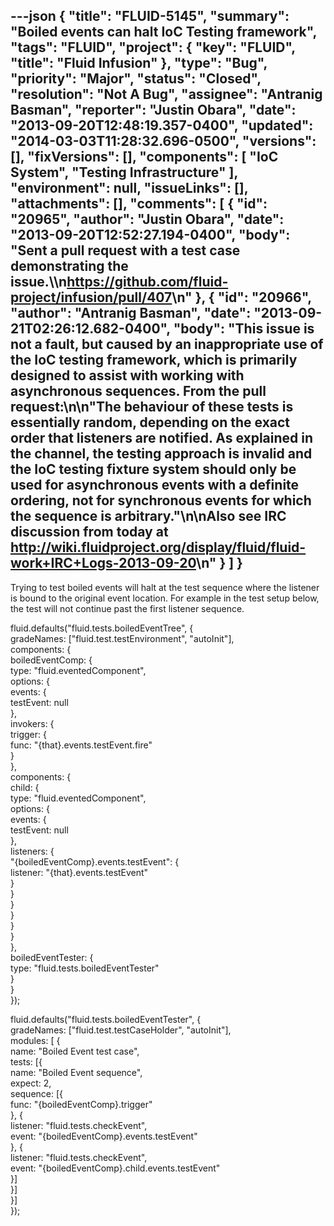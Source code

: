 ---json
{
  "title": "FLUID-5145",
  "summary": "Boiled events can halt IoC Testing framework",
  "tags": "FLUID",
  "project": {
    "key": "FLUID",
    "title": "Fluid Infusion"
  },
  "type": "Bug",
  "priority": "Major",
  "status": "Closed",
  "resolution": "Not A Bug",
  "assignee": "Antranig Basman",
  "reporter": "Justin Obara",
  "date": "2013-09-20T12:48:19.357-0400",
  "updated": "2014-03-03T11:28:32.696-0500",
  "versions": [],
  "fixVersions": [],
  "components": [
    "IoC System",
    "Testing Infrastructure"
  ],
  "environment": null,
  "issueLinks": [],
  "attachments": [],
  "comments": [
    {
      "id": "20965",
      "author": "Justin Obara",
      "date": "2013-09-20T12:52:27.194-0400",
      "body": "Sent a pull request with a test case demonstrating the issue.\\\n<https://github.com/fluid-project/infusion/pull/407>\n"
    },
    {
      "id": "20966",
      "author": "Antranig Basman",
      "date": "2013-09-21T02:26:12.682-0400",
      "body": "This issue is not a fault, but caused by an inappropriate use of the IoC testing framework, which is primarily designed to assist with working with asynchronous sequences. From the pull request:\n\n\"The behaviour of these tests is essentially random, depending on the exact order that listeners are notified. As explained in the channel, the testing approach is invalid and the IoC testing fixture system should only be used for asynchronous events with a definite ordering, not for synchronous events for which the sequence is arbitrary.\"\n\nAlso see IRC discussion from today at <http://wiki.fluidproject.org/display/fluid/fluid-work+IRC+Logs-2013-09-20>\n"
    }
  ]
}
---
Trying to test boiled events will halt at the test sequence where the listener is bound to the original event location. For example in the test setup below, the test will not continue past the first listener sequence.

fluid.defaults("fluid.tests.boiledEventTree", {\
gradeNames: \["fluid.test.testEnvironment", "autoInit"],\
components: {\
boiledEventComp: {\
type: "fluid.eventedComponent",\
options: {\
events: {\
testEvent: null\
},\
invokers: {\
trigger: {\
func: "{that}.events.testEvent.fire"\
}\
},\
components: {\
child: {\
type: "fluid.eventedComponent",\
options: {\
events: {\
testEvent: null\
},\
listeners: {\
"{boiledEventComp}.events.testEvent": {\
listener: "{that}.events.testEvent"\
}\
}\
}\
}\
}\
}\
},\
boiledEventTester: {\
type: "fluid.tests.boiledEventTester"\
}\
}\
});

fluid.defaults("fluid.tests.boiledEventTester", {\
gradeNames: \["fluid.test.testCaseHolder", "autoInit"],\
modules: \[ {\
name: "Boiled Event test case",\
tests: \[{\
name: "Boiled Event sequence",\
expect: 2,\
sequence: \[{\
func: "{boiledEventComp}.trigger"\
}, {\
listener: "fluid.tests.checkEvent",\
event: "{boiledEventComp}.events.testEvent"\
}, {\
listener: "fluid.tests.checkEvent",\
event: "{boiledEventComp}.child.events.testEvent"\
}]\
}]\
}]\
});

        